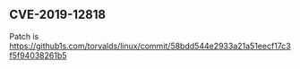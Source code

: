 ## CVE-2019-12818

Patch is https://github1s.com/torvalds/linux/commit/58bdd544e2933a21a51eecf17c3f5f94038261b5